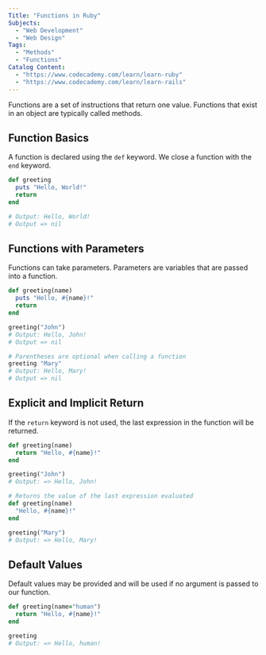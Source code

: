 ```yaml
---
Title: "Functions in Ruby"
Subjects:
  - "Web Development"
  - "Web Design"
Tags:
  - "Methods"
  - "Functions"
Catalog Content:
  - "https://www.codecademy.com/learn/learn-ruby"
  - "https://www.codecademy.com/learn/learn-rails"
---
```


Functions are a set of instructions that return one value. Functions that exist in an object are typically called methods.

## Function Basics

A function is declared using the `def` keyword. We close a function with the `end` keyword.

```ruby
def greeting
  puts "Hello, World!"
  return
end

# Output: Hello, World!
# Output => nil
```

## Functions with Parameters

Functions can take parameters. Parameters are variables that are passed into a function.

```ruby
def greeting(name)
  puts "Hello, #{name}!"
  return
end

greeting("John")
# Output: Hello, John!
# Output => nil

# Parentheses are optional when calling a function
greeting "Mary"
# Output: Hello, Mary!
# Output => nil
```

## Explicit and Implicit Return

If the `return` keyword is not used, the last expression in the function will be returned.

```ruby
def greeting(name)
  return "Hello, #{name}!"
end

greeting("John")
# Output: => Hello, John!

# Returns the value of the last expression evaluated
def greeting(name)
  "Hello, #{name}!"
end

greeting("Mary")
# Output: => Hello, Mary!
```

## Default Values

Default values may be provided and will be used if no argument is passed to our function.

```ruby
def greeting(name="human")
  return "Hello, #{name}!"
end

greeting
# Output: => Hello, human!
```
